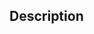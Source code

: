 <!--- Title format: [Feature | Fix | Task#] - <summary of your changes> -->

## Description

<!--- Why is this change required? What problem does it solve? -->
<!--- If it fixes an open issue, please link to the issue here. -->
